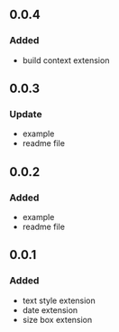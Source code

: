 ## 0.0.4
### Added
- build context extension
## 0.0.3
### Update
- example
- readme file

## 0.0.2
### Added
- example
- readme file

## 0.0.1
### Added
- text style extension
- date extension
- size box extension
